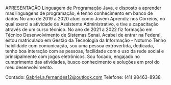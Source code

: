 
APRESENTAÇÃO
Linguagem de Programação Java, e disposto a aprender mas linguagens de programação, é tenho conhecimento em banco de dados 
No ano de 2019 a 2020 atuei como Jovem Aprendiz nos Correios, no qual exerci a atividade de Assistente Administrativo, e tive a capacitação através de um curso técnico.
No ano de 2021 a 2022 fiz formação em Técnico Desenvolvimento de Sistemas Senai.
Acabei de entrar na Federal, estou matriculado em Gestão da Tecnologia da Informação - Noturno
Tenho habilidade com comunicação, sou uma pessoa extrovertida, dedicada, tenho boa interação com as pessoas, facilidade com o uso da rede social e principalmente com jogos eletrônicos. Sou focado, engajado no cumprimento das atividades, busco conhecimento e soluções em prol do meu desenvolvimento. 

Contado: Gabriel.a.fernandes12@outlook.com 
Telefone: (41) 98463-8938
